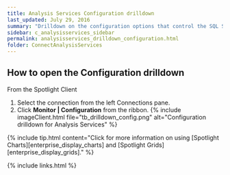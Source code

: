 ```yaml
---
title: Analysis Services Configuration drilldown
last_updated: July 29, 2016
summary: "Drilldown on the configuration options that control the SQL Server Analysis Services server. The Configuration grid shows the various configuration options that control the Analysis Services server and their current and default values."
sidebar: c_analysisservices_sidebar
permalink: analysisservices_drilldown_configuration.html
folder: ConnectAnalysisServices
---
```


## How to open the Configuration drilldown

From the Spotlight Client

1. Select the connection from the left Connections pane.
2. Click **Monitor \| Configuration** from the ribbon.
   {% include imageClient.html file="tb_drilldown_config.png" alt="Configuration drilldown for Analysis Services" %}

{% include tip.html content="Click for more information on using [Spotlight Charts][enterprise_display_charts] and [Spotlight Grids][enterprise_display_grids]." %}




{% include links.html %}
